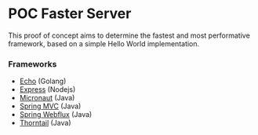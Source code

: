 # POC Faster Server
This proof of concept aims to determine the fastest and most performative framework, based on a simple Hello World implementation.

### Frameworks
- [Echo](https://echo.labstack.com/) (Golang)
- [Express](https://expressjs.com/) (Nodejs)
- [Micronaut](https://micronaut.io/) (Java)
- [Spring MVC](https://docs.spring.io/spring-framework/docs/3.2.x/spring-framework-reference/html/mvc.html) (Java)
- [Spring Webflux](https://docs.spring.io/spring-framework/docs/current/reference/html/web-reactive.html) (Java)
- [Thorntail](https://thorntail.io/) (Java)
